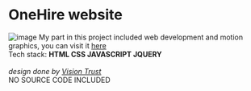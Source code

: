 # OneHire website
![image](https://github.com/szymonruszala5/onehire/assets/160783957/6a2a5fff-75e5-4448-adee-4e70030406c2)
My part in this project included web development and motion graphics, you can visit it [here](https://www.onehire.pl) <br>
Tech stack: **HTML CSS JAVASCRIPT JQUERY**
<br><br>
_design done by [Vision Trust](https://visiontrust.pl/pl)_ <br>
NO SOURCE CODE INCLUDED
